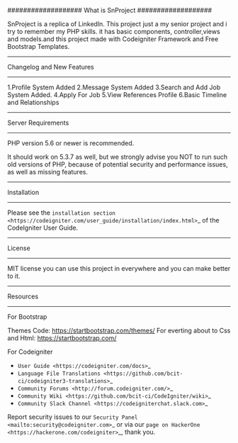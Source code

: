 ###################
What is SnProject
###################

SnProject is a replica of Linkedln. This project just a my senior project and
i try to remember my PHP skills. it has basic components, controller,views and
models.and this project made with Codeigniter Framework and Free Bootstrap
Templates.


**************************
Changelog and New Features
**************************

1.Profile System Added
2.Message System Added
3.Search and Add Job System Added.
4.Apply For Job
5.View References Profile
6.Basic Timeline and Relationships

*******************
Server Requirements
*******************

PHP version 5.6 or newer is recommended.

It should work on 5.3.7 as well, but we strongly advise you NOT to run
such old versions of PHP, because of potential security and performance
issues, as well as missing features.

************
Installation
************

Please see the `installation section <https://codeigniter.com/user_guide/installation/index.html>`_
of the CodeIgniter User Guide.

*******
License
*******

MIT license you can use  this project in everywhere and you can make better to it.

*********
Resources
*********
For Bootstrap

Themes Code: https://startbootstrap.com/themes/ 
For everting about to Css and Html: https://startbootstrap.com/

For Codeigniter
-  `User Guide <https://codeigniter.com/docs>`_
-  `Language File Translations <https://github.com/bcit-ci/codeigniter3-translations>`_
-  `Community Forums <http://forum.codeigniter.com/>`_
-  `Community Wiki <https://github.com/bcit-ci/CodeIgniter/wiki>`_
-  `Community Slack Channel <https://codeigniterchat.slack.com>`_

Report security issues to our `Security Panel <mailto:security@codeigniter.com>`_
or via our `page on HackerOne <https://hackerone.com/codeigniter>`_, thank you.

